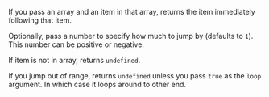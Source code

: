 If you pass an array and an item in that array, returns the item immediately following that item.

Optionally, pass a number to specify how much to jump by (defaults to `1`). This number can be positive or negative.

If item is not in array, returns `undefined`.

If you jump out of range, returns `undefined` unless you pass `true` as the `loop` argument. In which case it loops around to other end.
